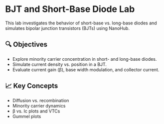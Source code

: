 # BJT and Short-Base Diode Lab

This lab investigates the behavior of short-base vs. long-base diodes and simulates bipolar junction transistors (BJTs) using NanoHub.

## 🔍 Objectives
- Explore minority carrier concentration in short- and long-base diodes.
- Simulate current density vs. position in a BJT.
- Evaluate current gain (β), base width modulation, and collector current.

## 📈 Key Concepts
- Diffusion vs. recombination
- Minority carrier dynamics
- β vs. Ic plots and VTCs
- Gummel plots

